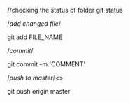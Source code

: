 //checking the status of folder
git status


/*add changed file*/

git add FILE_NAME


/*commit*/<br/>

git commit -m 'COMMENT'


/*push to master*/<>

git push origin master
